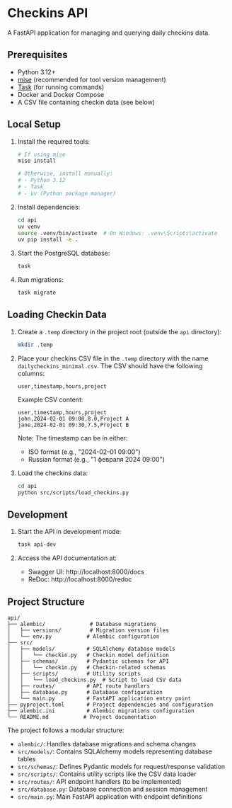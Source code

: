 # Checkins API

A FastAPI application for managing and querying daily checkins data.

## Prerequisites

- Python 3.12+
- [mise](https://mise.jdx.dev/) (recommended for tool version management)
- [Task](https://taskfile.dev/) (for running commands)
- Docker and Docker Compose
- A CSV file containing checkin data (see below)

## Local Setup

1. Install the required tools:
   ```bash
   # If using mise
   mise install

   # Otherwise, install manually:
   # - Python 3.12
   # - Task
   # - uv (Python package manager)
   ```

2. Install dependencies:
   ```bash
   cd api
   uv venv
   source .venv/bin/activate  # On Windows: .venv\Scripts\activate
   uv pip install -e .
   ```

3. Start the PostgreSQL database:
   ```bash
   task
   ```

4. Run migrations:
   ```bash
   task migrate
   ```

## Loading Checkin Data

1. Create a `.temp` directory in the project root (outside the `api` directory):
   ```bash
   mkdir .temp
   ```

2. Place your checkins CSV file in the `.temp` directory with the name `dailycheckins_minimal.csv`. The CSV should have the following columns:
   ```
   user,timestamp,hours,project
   ```

   Example CSV content:
   ```csv
   user,timestamp,hours,project
   john,2024-02-01 09:00,8.0,Project A
   jane,2024-02-01 09:30,7.5,Project B
   ```

   Note: The timestamp can be in either:
   - ISO format (e.g., "2024-02-01 09:00")
   - Russian format (e.g., "1 февраля 2024 09:00")

3. Load the checkins data:
   ```bash
   cd api
   python src/scripts/load_checkins.py
   ```

## Development

1. Start the API in development mode:
   ```bash
   task api-dev
   ```

2. Access the API documentation at:
   - Swagger UI: http://localhost:8000/docs
   - ReDoc: http://localhost:8000/redoc

## Project Structure

```
api/
├── alembic/              # Database migrations
│   ├── versions/         # Migration version files
│   └── env.py           # Alembic configuration
├── src/
│   ├── models/          # SQLAlchemy database models
│   │   └── checkin.py   # Checkin model definition
│   ├── schemas/         # Pydantic schemas for API
│   │   └── checkin.py   # Checkin-related schemas
│   ├── scripts/         # Utility scripts
│   │   └── load_checkins.py  # Script to load CSV data
│   ├── routes/          # API route handlers
│   ├── database.py      # Database configuration
│   └── main.py          # FastAPI application entry point
├── pyproject.toml       # Project dependencies and configuration
├── alembic.ini          # Alembic migrations configuration
└── README.md           # Project documentation
```

The project follows a modular structure:
- `alembic/`: Handles database migrations and schema changes
- `src/models/`: Contains SQLAlchemy models representing database tables
- `src/schemas/`: Defines Pydantic models for request/response validation
- `src/scripts/`: Contains utility scripts like the CSV data loader
- `src/routes/`: API endpoint handlers (to be implemented)
- `src/database.py`: Database connection and session management
- `src/main.py`: Main FastAPI application with endpoint definitions
